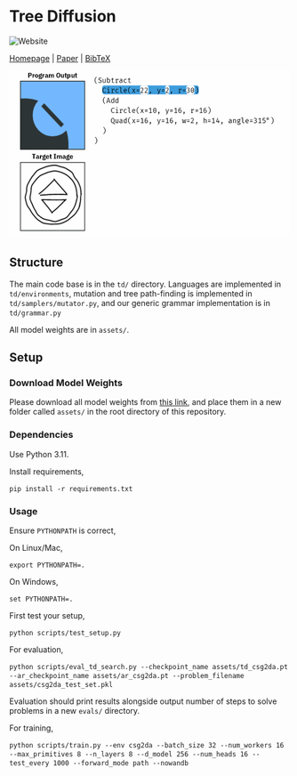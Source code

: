 # Tree Diffusion

![Website](https://img.shields.io/website?url=https%3A%2F%2Ftree-diffusion.github.io)

[Homepage](https://tree-diffusion.github.io) | [Paper](https://arxiv.org) | [BibTeX](https://tree-diffusion.github.io/#citation)

<p align="center">
  <img src="images/sketch8.gif" height="300">
</p>

## Structure

The main code base is in the `td/` directory. Languages are implemented in `td/environments`, mutation and tree path-finding is implemented in `td/samplers/mutator.py`, and our generic grammar implementation is in `td/grammar.py`

All model weights are in `assets/`.

## Setup

### Download Model Weights

Please download all model weights from [this link](https://www.dropbox.com/scl/fi/3d8lc4dhppckye8tx497s/assets.zip?rlkey=x1pyqgzvqh7smmhavfkg688lg&dl=1), and place them in a new folder called `assets/` in the root directory of this repository.


### Dependencies

Use Python 3.11.

Install requirements,

```
pip install -r requirements.txt
```

### Usage

Ensure `PYTHONPATH` is correct,

On Linux/Mac,

```
export PYTHONPATH=.
```

On Windows,

```
set PYTHONPATH=.
```

First test your setup,

```
python scripts/test_setup.py
```

For evaluation,

```
python scripts/eval_td_search.py --checkpoint_name assets/td_csg2da.pt --ar_checkpoint_name assets/ar_csg2da.pt --problem_filename assets/csg2da_test_set.pkl
```

Evaluation should print results alongside output number of steps to solve problems in a new `evals/` directory.

For training,

```
python scripts/train.py --env csg2da --batch_size 32 --num_workers 16 --max_primitives 8 --n_layers 8 --d_model 256 --num_heads 16 --test_every 1000 --forward_mode path --nowandb
```
